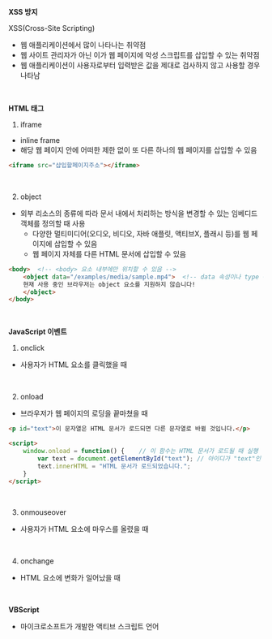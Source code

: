 **XSS 방지**

XSS(Cross-Site Scripting)
- 웹 애플리케이션에서 많이 나타나는 취약점
- 웹 사이트 관리자가 아닌 이가 웹 페이지에 악성 스크립트를 삽입할 수 있는 취약점
- 웹 애플리케이션이 사용자로부터 입력받은 값을 제대로 검사하지 않고 사용할 경우 나타남

<br>

**HTML 태그**
1. iframe
- inline frame
- 해당 웹 페이지 안에 어떠한 제한 없이 또 다른 하나의 웹 페이지를 삽입할 수 있음

```html
<iframe src="삽입할페이지주소"></iframe>
```

<br>

2. object
- 외부 리소스의 종류에 따라 문서 내에서 처리하는 방식을 변경할 수 있는 임베디드 객체를 정의할 때 사용
	- 다양한 멀티미디어(오디오, 비디오, 자바 애플릿, 액티브X, 플래시 등)를 웹 페이지에 삽입할 수 있음
	- 웹 페이지 자체를 다른 HTML 문서에 삽입할 수 있음

```html
<body>	<!-- <body> 요소 내부에만 위치할 수 있음 -->
	<object data="/examples/media/sample.mp4">	<!-- data 속성이나 type 속성 중 하나를 반드시 명시해야 됨 -->
	현재 사용 중인 브라우저는 object 요소를 지원하지 않습니다!
	</object>
</body>
```

<br>

**JavaScript 이벤트**
1. onclick
- 사용자가 HTML 요소를 클릭했을 때

<br>

2. onload
- 브라우저가 웹 페이지의 로딩을 끝마쳤을 때

```html
<p id="text">이 문자열은 HTML 문서가 로드되면 다른 문자열로 바뀔 것입니다.</p>

<script>
	window.onload = function() {	// 이 함수는 HTML 문서가 로드될 때 실행
		var text = document.getElementById("text");	// 아이디가 "text"인 요소를 선택
		text.innerHTML = "HTML 문서가 로드되었습니다.";
	}
</script>
```

<br>

3. onmouseover
- 사용자가 HTML 요소에 마우스를 올렸을 때

<br>

4. onchange
- HTML 요소에 변화가 일어났을 때

<br>

**VBScript**
- 마이크로소프트가 개발한 액티브 스크립트 언어
